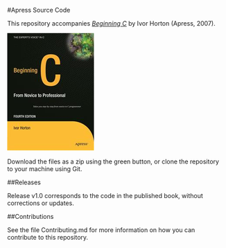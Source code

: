 #Apress Source Code

This repository accompanies [*Beginning C*](http://www.apress.com/9781590597354) by Ivor Horton (Apress, 2007).

![Cover image](9781590597354.jpg)

Download the files as a zip using the green button, or clone the repository to your machine using Git.

##Releases

Release v1.0 corresponds to the code in the published book, without corrections or updates.

##Contributions

See the file Contributing.md for more information on how you can contribute to this repository.
